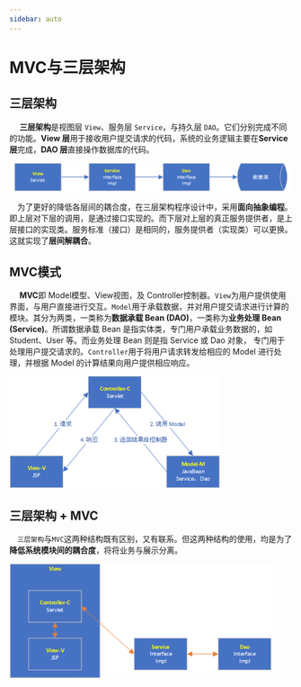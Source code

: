 ```yaml
---
sidebar: auto
---
```


# MVC与三层架构

## 三层架构

​	　**三层架构**是视图层 `View`、服务层 `Service`，与持久层 `DAO`。它们分别完成不同的功能。**View 层**用于接收用户提交请求的代码，系统的业务逻辑主要在**Service 层**完成，**DAO 层**直接操作数据库的代码。

![31_mvc_01](./images/31_mvc_01.png)

​	　为了更好的降低各层间的耦合度，在三层架构程序设计中，采用**面向抽象编程**。即上层对下层的调用，是通过接口实现的。而下层对上层的真正服务提供者，是上层接口的实现类。服务标准（接口）是相同的，服务提供者（实现类）可以更换。这就实现了**层间解耦合**。



## MVC模式

​	　**MVC**即 Model模型、View视图，及 Controller控制器。`View`为用户提供使用界面，与用户直接进行交互。`Model`用于承载数据，并对用户提交请求进行计算的模块。其分为两类，一类称为**数据承载 Bean (DAO)**，一类称为**业务处理 Bean (Service)**。所谓数据承载 Bean 是指实体类，专门用户承载业务数据的，如 Student、User 等。而业务处理 Bean 则是指 Service 或 Dao 对象， 专门用于处理用户提交请求的。`Controller`用于将用户请求转发给相应的 Model 进行处理，并根据 Model 的计算结果向用户提供相应响应。

![31_mvc_02](./images/31_mvc_02.png)



## 三层架构 + MVC

​	　`三层架构`与`MVC`这两种结构既有区别，又有联系。但这两种结构的使用，均是为了**降低系统模块间的耦合度**，将将业务与展示分离。

![31_mvc_03](./images/31_mvc_03.png)



